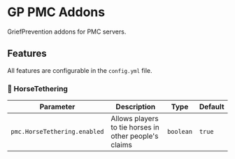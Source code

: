 # GP PMC Addons

GriefPrevention addons for PMC servers.

## Features

All features are configurable in the `config.yml` file.

### 🐴 HorseTethering

| Parameter                    | Description                                           | Type      | Default |
|------------------------------|-------------------------------------------------------|-----------|---------|
| `pmc.HorseTethering.enabled` | Allows players to tie horses in other people's claims | `boolean` | `true`  |